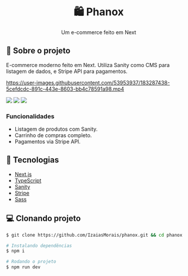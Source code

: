 <h1 align='center'>
   🛍 Phanox
</h1>

<p align="center">Um e-commerce feito em Next</p>

## 📃 Sobre o projeto

E-commerce moderno feito em Next. Utiliza Sanity como CMS para listagem de dados, e Stripe API para pagamentos.

https://user-images.githubusercontent.com/53953937/183287438-5cefdcdc-891c-443e-8603-bb4c78591a98.mp4

<div>
<img src="https://img.shields.io/static/v1?label=LICENSE&message=MIT&color=F02D34&style=for-the-badge"/> <img src="https://img.shields.io/static/v1?label=STATUS&message=IN PRODUCTION&color=F02D34&style=for-the-badge"/> <img src="https://img.shields.io/static/v1?label=NPM&message=V1.0.0&color=F02D34&style=for-the-badge"/>
</div>

### Funcionalidades

- Listagem de produtos com Sanity.
- Carrinho de compras completo.
- Pagamentos via Stripe API.

## 🚀 Tecnologias

- [Next.js](https://nextjs.org/)
- [TypeScript](https://www.typescriptlang.org/)
- [Sanity](https://www.sanity.io/)
- [Stripe](https://stripe.com/en-br)
- [Sass](https://sass-lang.com/)

## 💻 Clonando projeto

```bash
$ git clone https://github.com/IzaiasMorais/phanox.git && cd phanox
```

```bash
# Instalando dependências
$ npm i

# Rodando o projeto
$ npm run dev

```
